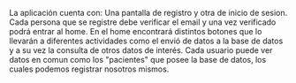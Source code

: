 La aplicación cuenta con: Una pantalla de registro y otra de inicio de sesion. Cada persona que se registre debe verificar el email y una vez verificado podrá entrar al home. En el home encontrará distintos botones que lo llevarán a diferentes actividades como el envió de datos a la base de datos y a su vez la consulta de otros datos de interés. 
Cada usuario puede ver datos en comun como los "pacientes" que posee la base de datos, los cuales podemos registrar nosotros mismos.
